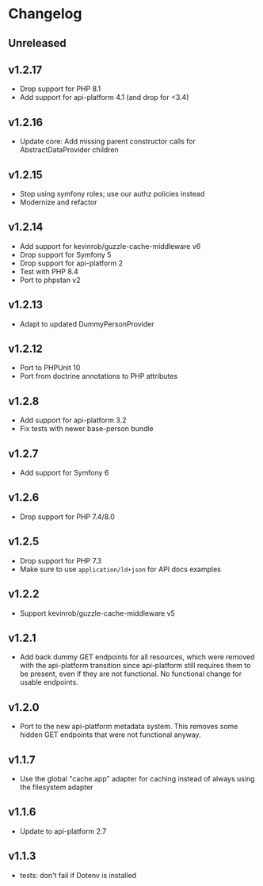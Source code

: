 # Changelog

## Unreleased

## v1.2.17

* Drop support for PHP 8.1
* Add support for api-platform 4.1 (and drop for <3.4)

## v1.2.16

* Update core: Add missing parent constructor calls for AbstractDataProvider children

## v1.2.15

* Stop using symfony roles; use our authz policies instead
* Modernize and refactor

## v1.2.14

* Add support for kevinrob/guzzle-cache-middleware v6
* Drop support for Symfony 5
* Drop support for api-platform 2
* Test with PHP 8.4
* Port to phpstan v2

## v1.2.13

* Adapt to updated DummyPersonProvider

## v1.2.12

* Port to PHPUnit 10
* Port from doctrine annotations to PHP attributes

## v1.2.8

* Add support for api-platform 3.2
* Fix tests with newer base-person bundle

## v1.2.7

* Add support for Symfony 6

## v1.2.6

* Drop support for PHP 7.4/8.0

## v1.2.5

* Drop support for PHP 7.3
* Make sure to use `application/ld+json` for API docs examples

## v1.2.2

* Support kevinrob/guzzle-cache-middleware v5

## v1.2.1

* Add back dummy GET endpoints for all resources, which were removed with the api-platform transition since api-platform still requires them to be present, even if they are not functional. No functional change for usable endpoints.

## v1.2.0

* Port to the new api-platform metadata system. This removes some hidden GET endpoints that were not functional anyway.

## v1.1.7

* Use the global "cache.app" adapter for caching instead of always using the filesystem adapter

## v1.1.6

* Update to api-platform 2.7

## v1.1.3

* tests: don't fail if Dotenv is installed
